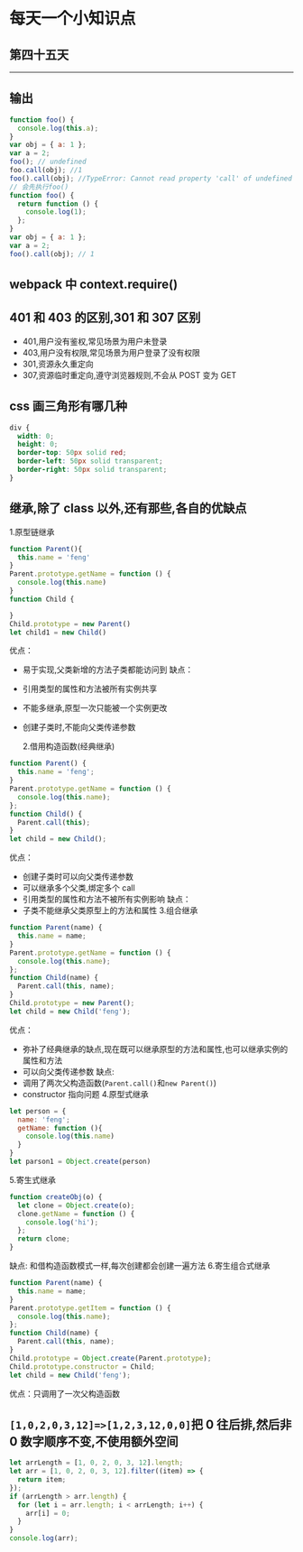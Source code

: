 # 每天一个小知识点

## 第四十五天

---

## 输出

```js
function foo() {
  console.log(this.a);
}
var obj = { a: 1 };
var a = 2;
foo(); // undefined
foo.call(obj); //1
foo().call(obj); //TypeError: Cannot read property 'call' of undefined
// 会先执行foo()
function foo() {
  return function () {
    console.log(1);
  };
}
var obj = { a: 1 };
var a = 2;
foo().call(obj); // 1
```

## webpack 中 context.require()

## 401 和 403 的区别,301 和 307 区别

- 401,用户没有鉴权,常见场景为用户未登录
- 403,用户没有权限,常见场景为用户登录了没有权限
- 301,资源永久重定向
- 307,资源临时重定向,遵守浏览器规则,不会从 POST 变为 GET

## css 画三角形有哪几种

```css
div {
  width: 0;
  height: 0;
  border-top: 50px solid red;
  border-left: 50px solid transparent;
  border-right: 50px solid transparent;
}
```

## 继承,除了 class 以外,还有那些,各自的优缺点

1.原型链继承

```js
function Parent(){
  this.name = 'feng'
}
Parent.prototype.getName = function () {
  console.log(this.name)
}
function Child {

}
Child.prototype = new Parent()
let child1 = new Child()
```

优点：

- 易于实现,父类新增的方法子类都能访问到
  缺点：
- 引用类型的属性和方法被所有实例共享
- 不能多继承,原型一次只能被一个实例更改
- 创建子类时,不能向父类传递参数

  2.借用构造函数(经典继承)

```js
function Parent() {
  this.name = 'feng';
}
Parent.prototype.getName = function () {
  console.log(this.name);
};
function Child() {
  Parent.call(this);
}
let child = new Child();
```

优点：

- 创建子类时可以向父类传递参数
- 可以继承多个父类,绑定多个 call
- 引用类型的属性和方法不被所有实例影响
  缺点：
- 子类不能继承父类原型上的方法和属性 3.组合继承

```js
function Parent(name) {
  this.name = name;
}
Parent.prototype.getName = function () {
  console.log(this.name);
};
function Child(name) {
  Parent.call(this, name);
}
Child.prototype = new Parent();
let child = new Child('feng');
```

优点：

- 弥补了经典继承的缺点,现在既可以继承原型的方法和属性,也可以继承实例的属性和方法
- 可以向父类传递参数
  缺点:
- 调用了两次父构造函数(`Parent.call()`和`new Parent()`)
- constructor 指向问题 4.原型式继承

```js
let person = {
  name: 'feng';
  getName: function (){
    console.log(this.name)
  }
}
let parson1 = Object.create(person)
```

5.寄生式继承

```js
function createObj(o) {
  let clone = Object.create(o);
  clone.getName = function () {
    console.log('hi');
  };
  return clone;
}
```

缺点: 和借构造函数模式一样,每次创建都会创建一遍方法 6.寄生组合式继承

```js
function Parent(name) {
  this.name = name;
}
Parent.prototype.getItem = function () {
  console.log(this.name);
};
function Child(name) {
  Parent.call(this, name);
}
Child.prototype = Object.create(Parent.prototype);
Child.prototype.constructor = Child;
let child = new Child('feng');
```

优点：只调用了一次父构造函数

## `[1,0,2,0,3,12]=>[1,2,3,12,0,0]`把 0 往后排,然后非 0 数字顺序不变,不使用额外空间

```js
let arrLength = [1, 0, 2, 0, 3, 12].length;
let arr = [1, 0, 2, 0, 3, 12].filter((item) => {
  return item;
});
if (arrLength > arr.length) {
  for (let i = arr.length; i < arrLength; i++) {
    arr[i] = 0;
  }
}
console.log(arr);
```
